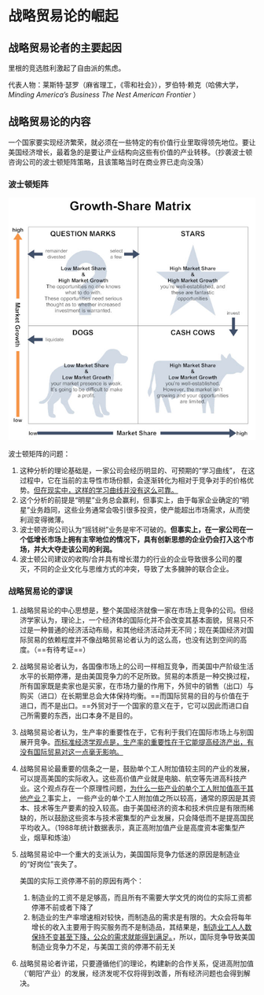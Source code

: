 # 战略贸易论的崛起

## 战略贸易论者的主要起因

里根的竞选胜利激起了自由派的焦虑。

代表人物：莱斯特·瑟罗（麻省理工，《零和社会》），罗伯特·赖克（哈佛大学，*Minding America’s Business*  *The Nest American Frontier* ）

## 战略贸易论的内容

一个国家要实现经济繁荣，就必须在一些特定的有价值行业里取得领先地位。要让美国经济增长，最着急的是要让产业结构向这些有价值的产业转移。（抄袭波士顿咨询公司的波士顿矩阵策略，且该策略当时在商业界已走向没落）

### 波士顿矩阵

![growth-share-matrix](assets/growth-share-matrix.jpg)

波士顿矩阵的问题：

1. 这种分析的理论基础是，一家公司会经历明显的、可预期的“学习曲线”， 在这过程中，它在当前的主导性市场份额，会逐渐转化为相对于竞争对手的价格优势。<u>但在现实中，这样的学习曲线并没有这么可靠。</u>
2. 这个分析的前提是“明星”业务总会赢利，但事实上，由于每家企业确定的“明星”业务趋同，这些业务通常会吸引很多投资，使产能超出市场需求，从而使利润变得微薄。
3. 波士顿咨询公司认为“摇钱树”业务是牢不可破的。**但事实上，在一家公司在一个低增长市场上拥有主宰地位的情况下，具有创新思想的企业仍会打入这个市场，并大大夺走该公司的利润。**
4. 波士顿公司建议的收购/合并具有增长潜力的行业的企业导致很多公司的覆灭，不同的企业文化与思维方式的冲突，导致了太多臃肿的联合企业。

### 战略贸易论的谬误

1. 战略贸易论的中心思想是，整个美国经济就像一家在市场上竞争的公司。但经济学家认为，理论上，一个经济体的国际化并不会改变其基本面貌，贸易只不过是一种普通的经济活动布局，和其他经济活动并无不同；现在美国经济对国际贸易的依赖程度并不像战略贸易论者认为的这么高，也没有达到空间的高度。（==有待考证==）

2. 战略贸易论者认为，各国像市场上的公司一样相互竞争，而美国中产阶级生活水平的长期停滞，是由美国竞争力的不足所致。贸易的本质是一种交换过程，所有国家既是卖家也是买家，在市场力量的作用下，外贸中的销售（出口）与购买（进口）在长期里总会大体保持均衡。==而国际贸易的目的与价值在于进口，而不是出口。==外贸对于一个国家的意义在于，它可以因此而进口自己所需要的东西，出口本身不是目的。

3. 战略贸易论者认为，生产率的重要性在于，它有利于我们在国际市场上与别国展开竞争。<u>而标准经济学观点是，生产率的重要性在于它能提高经济产出，有没有国际贸易对这一点毫无影响。</u>

4. 战略贸易论最重要的信条之一是，鼓励单个工人附加值较主同的产业的发展，可以提高美国的实际收入。这些高价值产业就是电脑、航空等先进高科技产业。这个观点存在一个原理性问题，<u>为什么一些产业的单个工人附加值高于其他产业？</u>事实上， 一些产业的单个工人附加值之所以较高，通常的原因是其资本、技术等生产要素的投入较高。由于美国经济的资本和技术供应是有限而稀缺的，所以鼓励这些资本与技术密集型的产业发展，只会降低而不是提高国民平均收入。（1988年统计数据表示，真正高附加值产业是高度资本密集型产业，烟草和炼油）

5. 战略贸易论中一个重大的支派认为，美国国际竞争力低迷的原因是制造业的“好岗位”丧失了。

   美国的实际工资停滞不前的原因有两个：

   1. 制造业的工资不是足够高，而且所有不需要大学文凭的岗位的实际工资都停滞不前或者下降了
   2. 制造业的生产率增速相对较快，而制造品的需求是有限的。大众会将每年增长的收入主要用于购买服务而不是制造品，其结果是，<u>制造业工人人数保持不变甚至下降，公众的需求就能得到满足。</u>，所以，国际竞争导致美国制造业竞争力不足，与美国工资的停滞不前无关

6. 战略贸易论者许诺，只要遵循他们的理论，构建新的合作关系，促进高附加值（‘朝阳’产业）的发展，经济发呢不仅将得到改善，所有经济问题也会得到解决。


